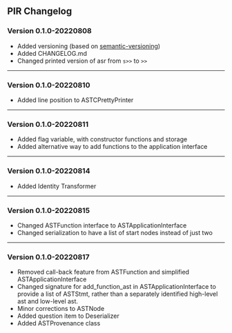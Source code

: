 ## PIR Changelog

### Version 0.1.0-20220808

- Added versioning (based on [semantic-versioning](https://semver.org/))
- Added CHANGELOG.md
- Changed printed version of asr from <code>s>></code> to <code>>></code>

---

### Version 0.1.0-20220810

- Added line position to ASTCPrettyPrinter

---

### Version 0.1.0-20220811

- Added flag variable, with constructor functions and storage
- Added alternative way to add functions to the application interface

---

### Version 0.1.0-20220814

- Added Identity Transformer

---

### Version 0.1.0-20220815

- Changed ASTFunction interface to ASTApplicationInterface
- Changed serialization to have a list of start nodes instead of just two

---

### Version 0.1.0-20220817

- Removed call-back feature from ASTFunction and simplified ASTApplicationInterface
- Changed signature for add_function_ast in ASTApplicationInterface to provide a list of ASTStmt, rather than a separately identified high-level ast and low-level ast.
- Minor corrections to ASTNode
- Added question item to Deserializer
- Added ASTProvenance class
